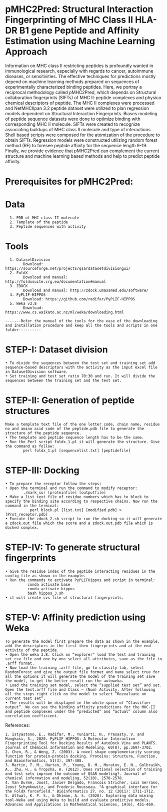 # pMHC2Pred: Structural Interaction Fingerprinting of MHC Class II HLA-DR B1 gene Peptide and Affinity Estimation using Machine Learning Approach
Information on MHC class II restricting peptides is profoundly wanted in immunological research, especially with regards to cancer, autoimmune diseases, or sensitivities. The effective techniques for predictions mostly depend on machine learning methods prepared on sequences of experimentally characterized binding peptides. Here, we portray a reciprocal methodology called pMHC2Pred, which depends on Structural collaboration fingerprints (SIFTs) of MHC II-peptide complexes and physico chemical descriptors of peptide. The MHC II complexes were processed and NetMHCIIpan 3.2 peptide dataset were utilized to plan regression models dependent on Structural Interaction Fingerprints.
Biases modeling of peptide sequence datasets were done to optimize binding with corresponding MHC II molecule. SIFTs were created to recognize associating buildups of MHC class II molecule and type of interactions. Shell based scripts were composed for the atomization of the procedure to obtain SIFTs. Regression models were constructed utilizing random forest method (RF) to foresee peptide affinity for the sequence length 9-19. Finally, we provide evidence that pMHC2Pred can complement the current structure and machine learning based methods and help to predict peptide affinity. 



# Prerequisites for pMHC2Pred:

  # Data
      1. PDB of MHC class II molecule
      2. Template of the peptide
      3. Peptide sequences with activity

  # Tools
      1. DatasetDivision 
            Download: https://sourceforge.net/projects/qsardatasetdivisiongui/
      2. FoldX  
            Download and manual: http://foldxsuite.crg.eu/documentation#manual 
      3. ZDOCK
            Download and manual: http://zdock.umassmed.edu/software/
      4. PyPLIF-HIPPOS
            Download: https://github.com/radifar/PyPLIF-HIPPOS 
      5. Weka v3.8
            Download: https://www.cs.waikato.ac.nz/ml/weka/downloading.html 
    
    -------Refer the manual of the tools for the ease of the downloading and installation procedure and keep all the tools and scripts in one folder---------- 

# STEP-I: Dataset division
    • To divide the sequences between the test set and training set add sequence-based descriptors with the activity as the input excel file in DatasetDivision software.
    • Set training and test set ratio 70:30 and run. It will divide the sequences between the training set and the test set.
    
# STEP-II: Generation of peptide structures
    Make a template text file of the one letter code, chain name, residue no and amino acid code of the peptide.pdb file to generate the structure of the peptide sequence.
	• The template and peptide sequence length has to be the same.
	• Run the Perl script foldx_1.pl it will generate the structure. Give the command as follow:
      		perl foldx_1.pl [sequencelist.txt] [peptidefile]
		
# STEP-III: Docking
    • To prepare the receptor follow the steps:
    • Open the terminal and run the command to modify receptor:
    		./mark_sur [proteinfile] [outputfile]
    • Make a list text file of residue numbers which has to block to specify the binding site according to respective chains. Now run the command in the terminal:
               perl block.pl [list.txt] [modified.pdb] > [Prot_receptor.pdb]
    • Execute the zdock_2.sh script to run the docking so it will generate a zdock.out file which the score and a zdock.out.pdb file which is docked complex.

# STEP-IV: To generate structural fingerprints
    • Give the residue index of the peptide interacting residues in the config file as shown in the example. 
    • Run the commands to activate PyPLIFHippos and script in terminal:
              conda activate base 
              conda activate hippos
              bash hippos_3.sh
    • it will create cvs file of structural fingerprints.
    
# STEP-V: Affinity prediction using Weka
    To generate the model first prepare the data as shown in the example, add the descriptors in the first then fingerprints and at the end activity of the peptide.
	• Open the weka 3.8. Click on “explorer” load the test and training set csv file and one by one select all attributes, save as the file in .arff format.
	• Now load the training .arff file, go to classify tab, select RandomForest and give the output file format and name select true for all the options it will generate the model of the training set save the model, to get the better result run the autoweka.
	• Load the training set model, select the “supplied test set” and set. Open the test.arff file and Class – (Num) Activity. After following all the steps right click on the model to select “Reevaluate on current test set”.
	• The results will be displayed in the white space of “Classifier output”. We can see the binding affinity predictions for the MHC-II and peptide complexes under the “predicted” and “actual” column also correlation coefficient.


References:

    1. Istyastono, E., Radifar, M., Yuniarti, N., Prasasty, V. and Mungkasi, S., 2020. PyPLIF HIPPOS: A Molecular Interaction Fingerprinting Tool for Docking Results of AutoDock Vina and PLANTS. Journal of Chemical Information and Modeling, 60(8), pp.3697-3702.
    2. Chen, R., & Weng, Z. (2003). A novel shape complementarity scoring function for protein‐protein docking. Proteins: Structure, Function, and Bioinformatics, 51(3), 397-408.
    3. Martin, T. M., Harten, P., Young, D. M., Muratov, E. N., Golbraikh, A., Zhu, H., & Tropsha, A. (2012). Does rational selection of training and test sets improve the outcome of QSAR modeling?. Journal of chemical information and modeling, 52(10), 2570-2578.
    4. Van Durme, Joost, Javier Delgado, Francois Stricher, Luis Serrano, Joost Schymkowitz, and Frederic Rousseau. "A graphical interface for the FoldX forcefield." Bioinformatics 27, no. 12 (2011): 1711-1712.
    5. Attwal, K. P. S., & Dhiman, A. S. (2020). Exploring data mining tool-Weka and using Weka to build and evaluate predictive models. Advances and Applications in Mathematical Sciences, 19(6), 451-469.
